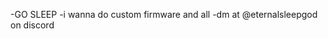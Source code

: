 -GO SLEEP
-i wanna do custom firmware and all
-dm at @eternalsleepgod on discord
<!---
eternalsleepgod/eternalsleepgod is a ✨ special ✨ repository because its `README.md` (this file) appears on your GitHub profile.
You can click the Preview link to take a look at your changes.
--->
